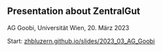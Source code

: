 ## Presentation about ZentralGut

AG Goobi, Universität Wien, 20. März 2023

Start: [zhbluzern.github.io/slides/2023_03_AG_Goobi](https://zhbluzern.github.io/slides/2023_03_AG_Goobi)